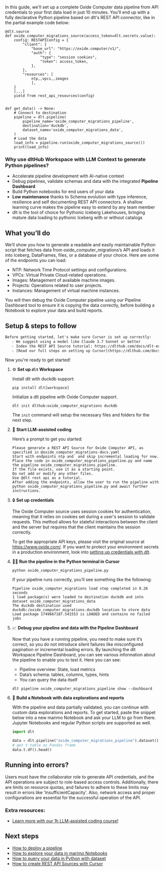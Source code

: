 In this guide, we'll set up a complete Oxide Computer data pipeline from API credentials to your first data load in just 10 minutes. You'll end up with a fully declarative Python pipeline based on dlt's REST API connector, like in the partial example code below:

```python-outcome
@dlt.source
def oxide_computer_migrations_source(access_token=dlt.secrets.value):
    config: RESTAPIConfig = {
        "client": {
            "base_url": "https://oxide.computer/v1/",
            "auth": {
                "type": "session cookies",
                "token": access_token,
            },
        },
        "resources": [
            ntp,,vpcs,,images
            ],
    }
    [...]
    yield from rest_api_resources(config)


def get_data() -> None:
    # Connect to destination
    pipeline = dlt.pipeline(
        pipeline_name='oxide_computer_migrations_pipeline',
        destination='duckdb',
        dataset_name='oxide_computer_migrations_data', 
    )
    # Load the data
    load_info = pipeline.run(oxide_computer_migrations_source())
    print(load_info) 
```

### Why use dltHub Workspace with LLM Context to generate Python pipelines?

- Accelerate pipeline development with AI-native context
- Debug pipelines, validate schemas and data with the integrated **Pipeline Dashboard**
- Build Python notebooks for end users of your data
- **Low maintenance** thanks to Schema evolution with type inference, resilience and self documenting REST API connectors. A shallow learning curve makes the pipeline easy to extend by any team member
- dlt is the tool of choice for Pythonic Iceberg Lakehouses, bringing mature data loading to pythonic Iceberg with or without catalogs

## What you’ll do

We’ll show you how to generate a readable and easily maintainable Python script that fetches data from oxide_computer_migrations’s API and loads it into Iceberg, DataFrames, files, or a database of your choice. Here are some of the endpoints you can load:

- NTP: Network Time Protocol settings and configurations.
- VPCs: Virtual Private Cloud-related operations.
- Images: Management of available machine images.
- Projects: Operations related to user projects.
- Instances: Management of virtual machine instances.

You will then debug the Oxide Computer pipeline using our Pipeline Dashboard tool to ensure it is copying the data correctly, before building a Notebook to explore your data and build reports.

## Setup & steps to follow

```default
Before getting started, let's make sure Cursor is set up correctly:
   - We suggest using a model like Claude 3.7 Sonnet or better
   - Index the REST API Source tutorial: https://dlthub.com/docs/dlt-ecosystem/verified-sources/rest_api/ and add it to context as **@dlt rest api**
   - [Read our full steps on setting up Cursor](https://dlthub.com/docs/dlt-ecosystem/llm-tooling/cursor-restapi#23-configuring-cursor-with-documentation)
```

Now you're ready to get started!

1. ⚙️ **Set up `dlt` Workspace**
    
    Install dlt with duckdb support:
    ```shell
    pip install dlt[workspace]
    ```

    Initialize a dlt pipeline with Oxide Computer support.
    ```shell
    dlt init dlthub:oxide_computer_migrations duckdb
    ```

    The `init` command will setup the necessary files and folders for the next step.
    
2. 🤠 **Start LLM-assisted coding**
    
    Here’s a prompt to get you started:
    
    ```prompt
    Please generate a REST API Source for Oxide Computer API, as specified in @oxide_computer_migrations-docs.yaml 
    Start with endpoints ntp and  and skip incremental loading for now. 
    Place the code in oxide_computer_migrations_pipeline.py and name the pipeline oxide_computer_migrations_pipeline. 
    If the file exists, use it as a starting point. 
    Do not add or modify any other files. 
    Use @dlt rest api as a tutorial. 
    After adding the endpoints, allow the user to run the pipeline with python oxide_computer_migrations_pipeline.py and await further instructions.
    ```

    
3. 🔒 **Set up credentials** 
    
    The Oxide Computer source uses session cookies for authentication, meaning that it relies on cookies set during a user's session to validate requests. This method allows for stateful interactions between the client and the server but requires that the client maintains the session correctly.
    
    To get the appropriate API keys, please visit the original source at https://www.oxide.com/.
    If you want to protect your environment secrets in a production environment, look into [setting up credentials with dlt](https://dlthub.com/docs/walkthroughs/add_credentials).
    
4. 🏃‍♀️ **Run the pipeline in the Python terminal in Cursor**
    
    ```shell
    python oxide_computer_migrations_pipeline.py
    ```
    
    If your pipeline runs correctly, you’ll see something like the following:
    
    ```shell
    Pipeline oxide_computer_migrations load step completed in 0.26 seconds
    1 load package(s) were loaded to destination duckdb and into dataset oxide_computer_migrations_data
    The duckdb destination used duckdb:/oxide_computer_migrations.duckdb location to store data
    Load package 1749667187.541553 is LOADED and contains no failed jobs
    ```
    
5. 📈 **Debug your pipeline and data with the Pipeline Dashboard**

    Now that you have a running pipeline, you need to make sure it’s correct, so you do not introduce silent failures like misconfigured pagination or incremental loading errors. By launching the dlt Workspace Pipeline Dashboard, you can see various information about the pipeline to enable you to test it. Here you can see:
    - Pipeline overview: State, load metrics
    - Data’s schema: tables, columns, types, hints
    - You can query the data itself
    
    ```shell
    dlt pipeline oxide_computer_migrations_pipeline show --dashboard
    ```
    
6. 🐍 **Build a Notebook with data explorations and reports**

    With the pipeline and data partially validated, you can continue with custom data explorations and reports. To get started, paste the snippet below into a new marimo Notebook and ask your LLM to go from there. Jupyter Notebooks and regular Python scripts are supported as well.

    
    ```python
    import dlt

   data = dlt.pipeline("oxide_computer_migrations_pipeline").dataset()
   # get t table as Pandas frame
   data.t.df().head()
    ```

## Running into errors?

Users must have the collaborator role to generate API credentials, and the API operations are subject to role-based access controls. Additionally, there are limits on resource quotas, and failures to adhere to these limits may result in errors like 'InsufficientCapacity'. Also, network access and proper configurations are essential for the successful operation of the API.

### Extra resources:

- [Learn more with our 1h LLM-assisted coding course!](https://www.youtube.com/watch?v=GGid70rnJuM)

## Next steps

- [How to deploy a pipeline](https://dlthub.com/docs/walkthroughs/deploy-a-pipeline)
- [How to explore your data in marimo Notebooks](https://dlthub.com/docs/general-usage/dataset-access/marimo)
- [How to query your data in Python with dataset](https://dlthub.com/docs/general-usage/dataset-access/dataset)
- [How to create REST API Sources with Cursor](https://dlthub.com/docs/dlt-ecosystem/llm-tooling/cursor-restapi)